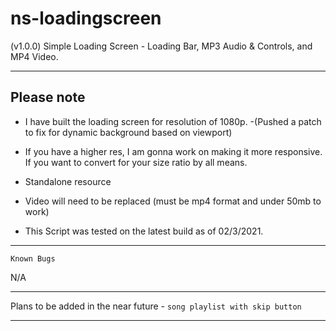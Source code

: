 # ns-loadingscreen
(v1.0.0) Simple Loading Screen - Loading Bar, MP3 Audio &amp; Controls, and MP4 Video.

-----------------------------------------------------------------------------------------------------------------

## Please note

- I have built the loading screen for resolution of 1080p. -(Pushed a patch to fix for dynamic background based on viewport)

- If you have a higher res, I am gonna work on making it more responsive. If you want to convert for your size ratio by all means.

- Standalone resource

- Video will need to be replaced (must be mp4 format and under 50mb to work) 

- This Script was tested on the latest build as of 02/3/2021.

-----------------------------------------------------------------------------------------------------------------

`Known Bugs`

N/A

-----------------------------------------------------------------------------------------------------------------

Plans to be added in the near future - 
`song playlist with skip button`

-----------------------------------------------------------------------------------------------------------------
